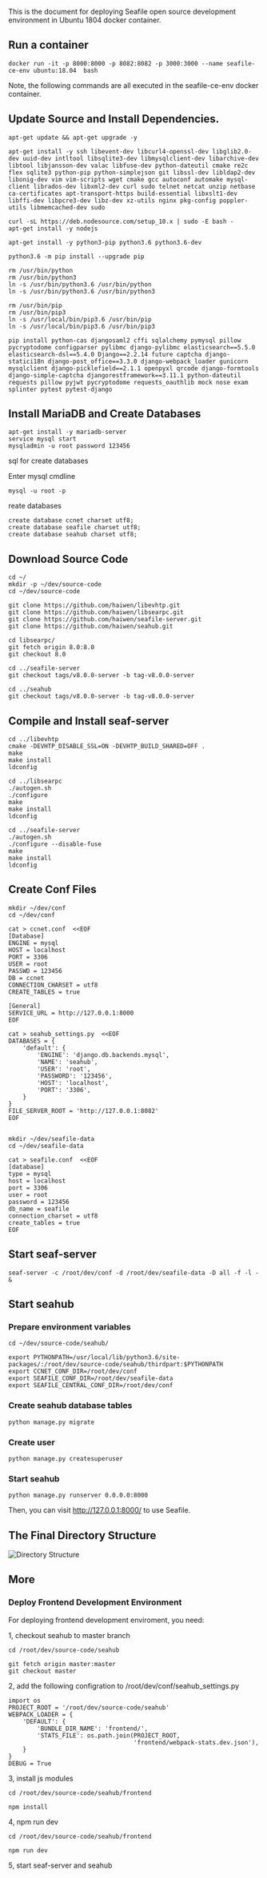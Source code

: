 This is the document for deploying Seafile open source development environment in Ubuntu 1804 docker container.

## Run a container

```
docker run -it -p 8000:8000 -p 8082:8082 -p 3000:3000 --name seafile-ce-env ubuntu:18.04  bash
```

Note, the following commands are all executed in the seafile-ce-env docker container.

## Update Source and Install Dependencies.

```
apt-get update && apt-get upgrade -y

apt-get install -y ssh libevent-dev libcurl4-openssl-dev libglib2.0-dev uuid-dev intltool libsqlite3-dev libmysqlclient-dev libarchive-dev libtool libjansson-dev valac libfuse-dev python-dateutil cmake re2c flex sqlite3 python-pip python-simplejson git libssl-dev libldap2-dev libonig-dev vim vim-scripts wget cmake gcc autoconf automake mysql-client librados-dev libxml2-dev curl sudo telnet netcat unzip netbase ca-certificates apt-transport-https build-essential libxslt1-dev libffi-dev libpcre3-dev libz-dev xz-utils nginx pkg-config poppler-utils libmemcached-dev sudo

curl -sL https://deb.nodesource.com/setup_10.x | sudo -E bash -
apt-get install -y nodejs

apt-get install -y python3-pip python3.6 python3.6-dev

python3.6 -m pip install --upgrade pip

rm /usr/bin/python
rm /usr/bin/python3
ln -s /usr/bin/python3.6 /usr/bin/python
ln -s /usr/bin/python3.6 /usr/bin/python3

rm /usr/bin/pip
rm /usr/bin/pip3
ln -s /usr/local/bin/pip3.6 /usr/bin/pip
ln -s /usr/local/bin/pip3.6 /usr/bin/pip3

pip install python-cas djangosaml2 cffi sqlalchemy pymysql pillow pycryptodome configparser pylibmc django-pylibmc elasticsearch==5.5.0 elasticsearch-dsl==5.4.0 Django==2.2.14 future captcha django-statici18n django-post_office==3.3.0 django-webpack_loader gunicorn mysqlclient django-picklefield==2.1.1 openpyxl qrcode django-formtools django-simple-captcha djangorestframework==3.11.1 python-dateutil requests pillow pyjwt pycryptodome requests_oauthlib mock nose exam splinter pytest pytest-django
```

## Install MariaDB and Create Databases

```
apt-get install -y mariadb-server
service mysql start
mysqladmin -u root password 123456
```

sql for create databases

Enter mysql cmdline 
```
mysql -u root -p
```
reate databases
```
create database ccnet charset utf8;
create database seafile charset utf8;
create database seahub charset utf8;
```

## Download Source Code

```
cd ~/
mkdir -p ~/dev/source-code
cd ~/dev/source-code

git clone https://github.com/haiwen/libevhtp.git
git clone https://github.com/haiwen/libsearpc.git
git clone https://github.com/haiwen/seafile-server.git
git clone https://github.com/haiwen/seahub.git

cd libsearpc/
git fetch origin 8.0:8.0
git checkout 8.0

cd ../seafile-server
git checkout tags/v8.0.0-server -b tag-v8.0.0-server

cd ../seahub
git checkout tags/v8.0.0-server -b tag-v8.0.0-server
```

## Compile and Install seaf-server

```
cd ../libevhtp
cmake -DEVHTP_DISABLE_SSL=ON -DEVHTP_BUILD_SHARED=OFF .
make
make install
ldconfig

cd ../libsearpc
./autogen.sh
./configure
make
make install
ldconfig

cd ../seafile-server
./autogen.sh
./configure --disable-fuse
make
make install
ldconfig
```

## Create Conf Files

```
mkdir ~/dev/conf
cd ~/dev/conf

cat > ccnet.conf  <<EOF
[Database]
ENGINE = mysql
HOST = localhost
PORT = 3306
USER = root
PASSWD = 123456
DB = ccnet
CONNECTION_CHARSET = utf8
CREATE_TABLES = true

[General]
SERVICE_URL = http://127.0.0.1:8000
EOF

cat > seahub_settings.py  <<EOF
DATABASES = {
    'default': {
        'ENGINE': 'django.db.backends.mysql',
        'NAME': 'seahub',
        'USER': 'root',
        'PASSWORD': '123456',
        'HOST': 'localhost',
        'PORT': '3306',
    }
}
FILE_SERVER_ROOT = 'http://127.0.0.1:8082'
EOF


mkdir ~/dev/seafile-data
cd ~/dev/seafile-data

cat > seafile.conf  <<EOF
[database]
type = mysql
host = localhost
port = 3306
user = root
password = 123456
db_name = seafile
connection_charset = utf8
create_tables = true
EOF
```

## Start seaf-server

```
seaf-server -c /root/dev/conf -d /root/dev/seafile-data -D all -f -l - &
```

## Start seahub

### Prepare environment variables

```
cd ~/dev/source-code/seahub/

export PYTHONPATH=/usr/local/lib/python3.6/site-packages/:/root/dev/source-code/seahub/thirdpart:$PYTHONPATH
export CCNET_CONF_DIR=/root/dev/conf
export SEAFILE_CONF_DIR=/root/dev/seafile-data
export SEAFILE_CENTRAL_CONF_DIR=/root/dev/conf
```

### Create seahub database tables

```
python manage.py migrate
```

### Create user

```
python manage.py createsuperuser
```

### Start seahub

```
python manage.py runserver 0.0.0.0:8000
```

Then, you can visit <http://127.0.0.1:8000/>  to use Seafile.

## The Final Directory Structure

![Directory Structure](../images/build_seafile_server_directory_structure.jpg)

## More

### Deploy Frontend Development Environment

For deploying frontend development enviroment, you need:

1, checkout seahub to master branch

```
cd /root/dev/source-code/seahub

git fetch origin master:master
git checkout master
```

2, add the following configration to /root/dev/conf/seahub_settings.py

```
import os
PROJECT_ROOT = '/root/dev/source-code/seahub'
WEBPACK_LOADER = {
    'DEFAULT': {
        'BUNDLE_DIR_NAME': 'frontend/',
        'STATS_FILE': os.path.join(PROJECT_ROOT,
                                   'frontend/webpack-stats.dev.json'),
    }
}
DEBUG = True
```

3, install js modules

```
cd /root/dev/source-code/seahub/frontend

npm install
```

4, npm run dev

```
cd /root/dev/source-code/seahub/frontend

npm run dev
```

5, start seaf-server and seahub
